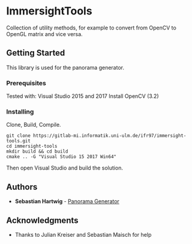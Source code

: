# ImmersightTools

Collection of utility methods, for example to convert from OpenCV to OpenGL matrix and vice versa.

## Getting Started

This library is used for the panorama generator.

### Prerequisites

Tested with:
Visual Studio 2015 and 2017
Install OpenCV (3.2)

### Installing

Clone, Build, Compile.

```
git clone https://gitlab-mi.informatik.uni-ulm.de/ifr97/immersight-tools.git
cd immersight-tools
mkdir build && cd build
cmake .. -G "Visual Studio 15 2017 Win64"
```

Then open Visual Studio and build the solution.

## Authors

* **Sebastian Hartwig** - [Panorama Generator](https://gitlab-mi.informatik.uni-ulm.de/ifr97/panorama-generator.git)

## Acknowledgments

* Thanks to Julian Kreiser and Sebastian Maisch for help
